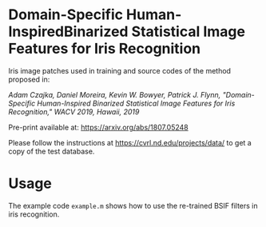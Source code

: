 # Domain-Specific Human-InspiredBinarized Statistical Image Features for Iris Recognition

Iris image patches used in training and source codes of the method proposed in:

*Adam Czajka, Daniel Moreira, Kevin W. Bowyer, Patrick J. Flynn, "Domain-Specific Human-Inspired Binarized Statistical Image Features for Iris Recognition," WACV 2019, Hawaii, 2019*

Pre-print available at: https://arxiv.org/abs/1807.05248

Please follow the instructions at https://cvrl.nd.edu/projects/data/ to get a copy of the test database.

# Usage 

The example code `example.m` shows how to use the re-trained BSIF filters in iris recognition.
